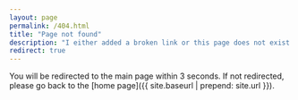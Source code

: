 ```yaml
---
layout: page
permalink: /404.html
title: "Page not found"
description: "I either added a broken link or this page does not exist."
redirect: true
---
```


You will be redirected to the main page within 3 seconds. If not redirected, please go back to the [home page]({{ site.baseurl | prepend: site.url }}).
